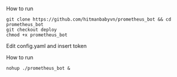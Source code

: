 How to run

```
git clone https://github.com/hitmanbabyvn/prometheus_bot && cd prometheus_bot
git checkout deploy
chmod +x prometheus_bot
```

Edit config.yaml and insert token


How to run
```
nohup ./prometheus_bot &
```

